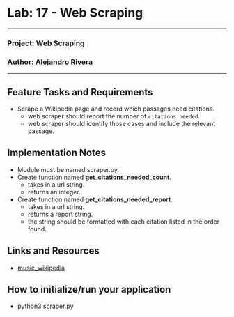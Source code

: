 # Lab: 17 - Web Scraping

---

### Project: Web Scraping
### Author: Alejandro Rivera

---

## Feature Tasks and Requirements

* Scrape a Wikipedia page and record which passages need citations.
  * web scraper should report the number of `citations needed`.
  * web scraper should identify those cases and include the relevant passage.

## Implementation Notes

* Module must be named scraper.py.
* Create function named **get_citations_needed_count**.
  * takes in a url string.
  * returns an integer.
* Create function named **get_citations_needed_report**.
  * takes in a url string.
  * returns a report string.
  * the string should be formatted with each citation listed in the order found.

## Links and Resources

* [music_wikipedia](https://en.wikipedia.org/wiki/Music)

## How to initialize/run your application

* python3 scraper.py
